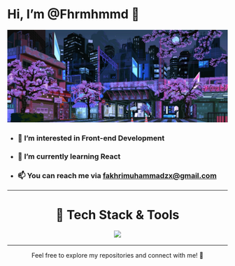 # Hi, I’m @Fhrmhmmd 👋

![Banner](https://github.com/Fhrmhmmd/Fhrmhmmd/blob/main/banner.jpg)


- ### 👀 I’m interested in **Front-end Development**
- ### 🌱 I’m currently learning **React**
- ### 📫 You can reach me via [fakhrimuhammadzx@gmail.com](mailto:fakhrimuhammadzx@gmail.com)

<hr>
<div align="center">
<h1>🚀 Tech Stack & Tools</h1>
<a href="https://skillicons.dev">
    <img src="https://skillicons.dev/icons?i=html,css,js,php,react,tailwind,bootstrap,webpack" />
</a
</div>
<hr>


Feel free to explore my repositories and connect with me! 🤝


